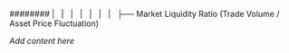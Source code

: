 ######## |   |   |   |   |   |   |   ├── Market Liquidity Ratio (Trade Volume / Asset Price Fluctuation)

*Add content here*